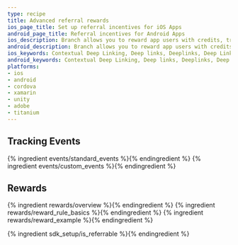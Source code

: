 ```yaml
---
type: recipe
title: Advanced referral rewards
ios_page_title: Set up referral incentives for iOS Apps
android_page_title: Referral incentives for Android Apps
ios_description: Branch allows you to reward app users with credits, track those credits, and redeem them when appropriate. Learn how to reward users without promo codes.
android_description: Branch allows you to reward app users with credits, track those credits, and redeem them when appropriate. Learn how to reward users without promo codes.
ios_keywords: Contextual Deep Linking, Deep links, Deeplinks, Deep Linking, Deeplinking, Deferred Deep Linking, Deferred Deeplinking, Google App Indexing, Google App Invites, Apple Universal Links, Apple Spotlight Search, Facebook App Links, AppLinks, Deepviews, Deep views, referrals, incentives, promo codes, credits, reward rules
android_keywords: Contextual Deep Linking, Deep links, Deeplinks, Deep Linking, Deeplinking, Deferred Deep Linking, Deferred Deeplinking, Google App Indexing, Google App Invites, Apple Universal Links, Apple Spotlight Search, Facebook App Links, AppLinks, Deepviews, Deep views, referrals, incentives, promo codes, credits, reward rules
platforms:
- ios
- android
- cordova
- xamarin
- unity
- adobe
- titanium
---
```


## Tracking Events

{% ingredient events/standard_events %}{% endingredient %}
{% ingredient events/custom_events %}{% endingredient %}


## Rewards

{% ingredient rewards/overview %}{% endingredient %}
{% ingredient rewards/reward_rule_basics %}{% endingredient %}
{% ingredient rewards/reward_example %}{% endingredient %}


{% ingredient sdk_setup/is_referrable %}{% endingredient %}
